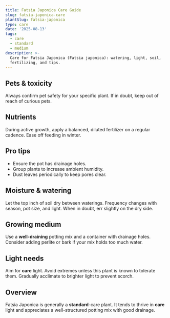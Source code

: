 ```yaml
---
title: Fatsia Japonica Care Guide
slug: fatsia-japonica-care
plantSlug: fatsia-japonica
type: care
date: '2025-08-13'
tags:
  - care
  - standard
  - medium
description: >-
  Care for Fatsia Japonica (Fatsia japonica): watering, light, soil,
  fertilizing, and tips.
---
```

## Pets & toxicity
Always confirm pet safety for your specific plant. If in doubt, keep out of reach of curious pets.

## Nutrients
During active growth, apply a balanced, diluted fertilizer on a regular cadence. Ease off feeding in winter.

## Pro tips
- Ensure the pot has drainage holes.
- Group plants to increase ambient humidity.
- Dust leaves periodically to keep pores clear.

## Moisture & watering
Let the top inch of soil dry between waterings. Frequency changes with season, pot size, and light. When in doubt, err slightly on the dry side.

## Growing medium
Use a **well-draining** potting mix and a container with drainage holes. Consider adding perlite or bark if your mix holds too much water.

## Light needs
Aim for **care** light. Avoid extremes unless this plant is known to tolerate them. Gradually acclimate to brighter light to prevent scorch.

## Overview
Fatsia Japonica is generally a **standard**-care plant. It tends to thrive in **care** light and appreciates a well-structured potting mix with good drainage.
